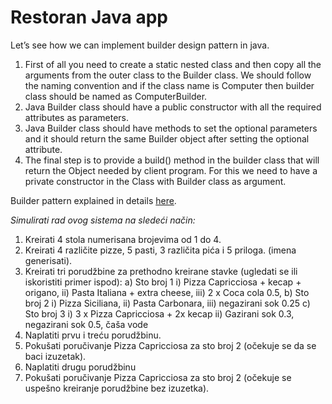 
<html>
<h1>Restoran Java app</h1>

Let’s see how we can implement builder design pattern in java.
<ol>
<li>First of all you need to create a static nested class and then copy all the arguments from the outer class to the Builder class. We should follow the naming convention and if the class name is Computer then builder class should be named as ComputerBuilder.</li>
<li>Java Builder class should have a public constructor with all the required attributes as parameters.</li>
<li>Java Builder class should have methods to set the optional parameters and it should return the same Builder object after setting the optional attribute.</li>
<li>The final step is to provide a build() method in the builder class that will return the Object needed by client program. For this we need to have a private constructor in the Class with Builder class as argument.</li>
</ol>
Builder pattern explained in details <a href="https://www.journaldev.com/1425/builder-design-pattern-in-java" target="_blank">here</a>.
</html>


<i>Simulirati rad ovog sistema na sledeći način:</i>
1) Kreirati 4 stola numerisana brojevima od 1 do 4.
2) Kreirati 4 različite pizze, 5 pasti, 3 različita pića i 5 priloga. (imena generisati).
3) Kreirati tri porudžbine za prethodno kreirane stavke (ugledati se ili iskoristiti primer
ispod):
a) Sto broj 1
i) Pizza Capricciosa + kecap + origano,
ii) Pasta Italiana + extra cheese,
iii) 2 x Coca cola 0.5,
b) Sto broj 2
i) Pizza Siciliana,
ii) Pasta Carbonara,
iii) negazirani sok 0.25
c) Sto broj 3
i) 3 x Pizza Capricciosa + 2x kecap
ii) Gazirani sok 0.3, negazirani sok 0.5, čaša vode
4) Naplatiti prvu i treću porudžbinu.
5) Pokušati poručivanje Pizza Capricciosa za sto broj 2 (očekuje se da se baci izuzetak).
6) Naplatiti drugu porudžbinu
7) Pokušati poručivanje Pizza Capricciosa za sto broj 2 (očekuje se uspešno kreiranje
porudžbine bez izuzetka).
